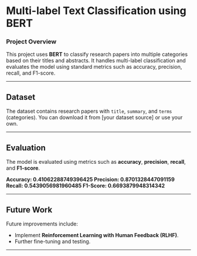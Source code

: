 
# Multi-label Text Classification using BERT

### Project Overview
This project uses **BERT** to classify research papers into multiple categories based on their titles and abstracts. It handles multi-label classification and evaluates the model using standard metrics such as accuracy, precision, recall, and F1-score.

---

## Dataset
The dataset contains research papers with `title`, `summary`, and `terms` (categories). You can download it from [your dataset source] or use your own.

---

## Evaluation
The model is evaluated using metrics such as **accuracy**, **precision**, **recall**, and **F1-score**.

**Accuracy: 0.41062288749396425
Precision: 0.8701328447091159
Recall: 0.5439056981960485
F1-Score: 0.6693879948314342**

---

## Future Work
Future improvements include:
- Implement **Reinforcement Learning with Human Feedback (RLHF)**.
- Further fine-tuning and testing.

---
